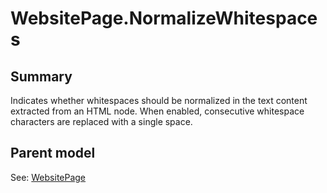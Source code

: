 # WebsitePage.NormalizeWhitespaces

## Summary

Indicates whether whitespaces should be normalized in the text content extracted from an HTML node.
When enabled, consecutive whitespace characters are replaced with a single space.

## Parent model

See: [WebsitePage](WebsitePage.md)